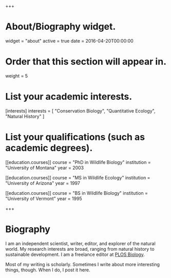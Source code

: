 +++
# About/Biography widget.
widget = "about"
active = true
date = 2016-04-20T00:00:00

# Order that this section will appear in.
weight = 5

# List your academic interests.
[interests]
  interests = [
    "Conservation Biology",
    "Quantitative Ecology",
    "Natural History"
  ]

# List your qualifications (such as academic degrees).
[[education.courses]]
  course = "PhD in Wildlife Biology"
  institution = "University of Montana"
  year = 2003

[[education.courses]]
  course = "MS in Wildlife Ecology"
  institution = "University of Arizona"
  year = 1997

[[education.courses]]
  course = "BS in Wildlife Biology"
  institution = "University of Vermont"
  year = 1995
 
+++

# Biography

I am an independent scientist, writer, editor, and explorer of the natural world. My research interests are broad, ranging from natural history to sustainable development. I am a freelance editor at [PLOS Biology](https://journals.plos.org/plosbiology/).

Most of my writing is scholarly. Sometimes I write about more interesting things, though. When I do, I post it here. 



